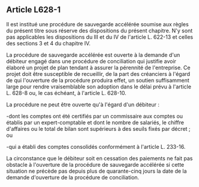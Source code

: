 Article L628-1
----
Il est institué une procédure de sauvegarde accélérée soumise aux règles du
présent titre sous réserve des dispositions du présent chapitre. N'y sont pas
applicables les dispositions du III et du IV de l'article L. 622-13 et celles
des sections 3 et 4 du chapitre IV.

La procédure de sauvegarde accélérée est ouverte à la demande d'un débiteur
engagé dans une procédure de conciliation qui justifie avoir élaboré un projet
de plan tendant à assurer la pérennité de l'entreprise. Ce projet doit être
susceptible de recueillir, de la part des créanciers à l'égard de qui
l'ouverture de la procédure produira effet, un soutien suffisamment large pour
rendre vraisemblable son adoption dans le délai prévu à l'article L. 628-8 ou,
le cas échéant, à l'article L. 628-10.

La procédure ne peut être ouverte qu'à l'égard d'un débiteur :

-dont les comptes ont été certifiés par un commissaire aux comptes ou établis
par un expert-comptable et dont le nombre de salariés, le chiffre d'affaires ou
le total de bilan sont supérieurs à des seuils fixés par décret ; ou

-qui a établi des comptes consolidés conformément à l'article L. 233-16.

La circonstance que le débiteur soit en cessation des paiements ne fait pas
obstacle à l'ouverture de la procédure de sauvegarde accélérée si cette
situation ne précède pas depuis plus de quarante-cinq jours la date de la
demande d'ouverture de la procédure de conciliation.
